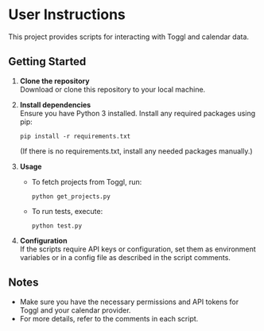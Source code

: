 User Instructions
=================

This project provides scripts for interacting with Toggl and calendar data.

## Getting Started

1. **Clone the repository**  
   Download or clone this repository to your local machine.

2. **Install dependencies**  
   Ensure you have Python 3 installed. Install any required packages using pip:
   ```
   pip install -r requirements.txt
   ```
   (If there is no requirements.txt, install any needed packages manually.)

3. **Usage**

   - To fetch projects from Toggl, run:
     ```
     python get_projects.py
     ```
   - To run tests, execute:
     ```
     python test.py
     ```

4. **Configuration**  
   If the scripts require API keys or configuration, set them as environment variables or in a config file as described in the script comments.

## Notes

- Make sure you have the necessary permissions and API tokens for Toggl and your calendar provider.
- For more details, refer to the comments in each script.
